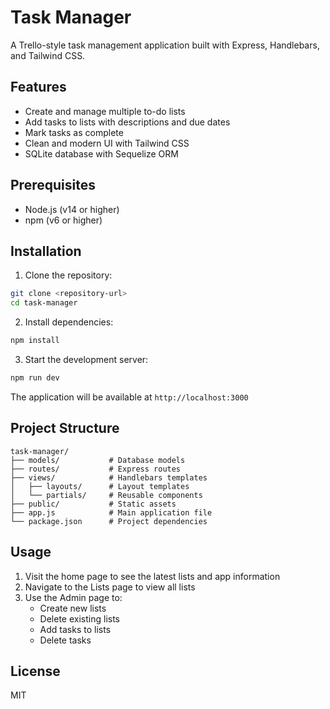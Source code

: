 # Task Manager

A Trello-style task management application built with Express, Handlebars, and Tailwind CSS.

## Features

- Create and manage multiple to-do lists
- Add tasks to lists with descriptions and due dates
- Mark tasks as complete
- Clean and modern UI with Tailwind CSS
- SQLite database with Sequelize ORM

## Prerequisites

- Node.js (v14 or higher)
- npm (v6 or higher)

## Installation

1. Clone the repository:
```bash
git clone <repository-url>
cd task-manager
```

2. Install dependencies:
```bash
npm install
```

3. Start the development server:
```bash
npm run dev
```

The application will be available at `http://localhost:3000`

## Project Structure

```
task-manager/
├── models/           # Database models
├── routes/           # Express routes
├── views/            # Handlebars templates
│   ├── layouts/      # Layout templates
│   └── partials/     # Reusable components
├── public/           # Static assets
├── app.js            # Main application file
└── package.json      # Project dependencies
```

## Usage

1. Visit the home page to see the latest lists and app information
2. Navigate to the Lists page to view all lists
3. Use the Admin page to:
   - Create new lists
   - Delete existing lists
   - Add tasks to lists
   - Delete tasks

## License

MIT 